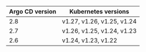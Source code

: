 | Argo CD version | Kubernetes versions |
|-----------------|---------------------|
| 2.8 | v1.27, v1.26, v1.25, v1.24 |
| 2.7 | v1.26, v1.25, v1.24, v1.23 |
| 2.6 | v1.24, v1.23, v1.22 |

